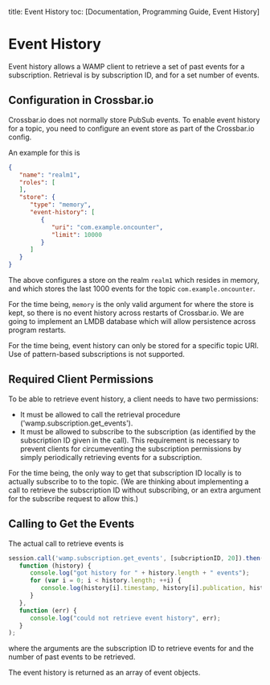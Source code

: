 title: Event History
toc: [Documentation, Programming Guide, Event History]

# Event History

Event history allows a WAMP client to retrieve a set of past events for a subscription. Retrieval is by subscription ID, and for a set number of events.

## Configuration in Crossbar.io

Crossbar.io does not normally store PubSub events. To enable event history for a topic, you need to configure an event store as part of the Crossbar.io config.

An example for this is

```json
{
   "name": "realm1",
   "roles": [
   ],
   "store": {
      "type": "memory",
      "event-history": [
         {
            "uri": "com.example.oncounter",
            "limit": 10000
         }
      ]
   }
}
```

The above configures a store on the realm `realm1` which resides in memory, and which stores the last 1000 events for the topic `com.example.oncounter`.

For the time being, `memory` is the only valid argument for where the store is kept, so there is no event history across restarts of Crossbar.io. We are going to implement an LMDB database which will allow persistence across program restarts.

For the time being, event history can only be stored for a specific topic URI. Use of pattern-based subscriptions is not supported.

## Required Client Permissions

To be able to retrieve event history, a client needs to have two permissions:

* It must be allowed to call the retrieval procedure ('wamp.subscription.get_events').
* It must be allowed to subscribe to the subscription (as identified by the subscription ID given in the call). This requirement is necessary to prevent clients for circumeventing the subscription permissions by simply periodically retrieving events for a subscription.

For the time being, the only way to get that subscription ID locally is to actually subscribe to to the topic. (We are thinking about implementing a call to retrieve the subscription ID without subscribing, or an extra argument for the subscribe request to allow this.)

## Calling to Get the Events

The actual call to retrieve events is

```javascript
session.call('wamp.subscription.get_events', [subcriptionID, 20]).then(
   function (history) {
      console.log("got history for " + history.length + " events");
      for (var i = 0; i < history.length; ++i) {
         console.log(history[i].timestamp, history[i].publication, history[i].args[0]);
      }
   },
   function (err) {
      console.log("could not retrieve event history", err);
   }
);
```

where the arguments are the subscription ID to retrieve events for and the number of past events to be retrieved.

The event history is returned as an array of event objects.
